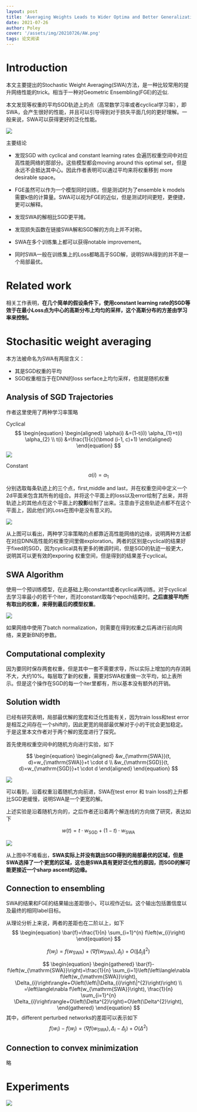 ```yaml
---
layout: post
title: 'Averaging Weights Leads to Wider Optima and Better Generalization'
date: 2021-07-26
author: Poley
cover: '/assets/img/20210726/AW.png'
tags: 论文阅读
---
```


# Introduction

本文主要提出的Stochastic Weight Averaging(SWA)方法，是一种比较常用的提升网络性能的trick。相当于一种对Geometric Ensembling(FGE)的近似.

本文发现等权重的平均SGD轨迹上的点（高常数学习率或者cyclical学习率），即SWA，会产生很好的性能，并且可以引导得到对于损失平面几何的更好理解。一般来说，SWA可以获得更好的泛化性能。

![](/assets/img/20210726/AWF1.png)

主要结论

+ 发现SGD with cyclical and constant learning rates 会遍历权重空间中对应高性能网络的那部分。这些模型都会moving around this optimal set，但是永远不会抵达其中心。因此作者表明可以通过平均来将权重移到 more desirable space。

+ FGE虽然可以作为一个模型同时训练，但是测试时为了ensemble k models 需要k倍的计算量。SWA可以视为FGE的近似，但是测试时间更短，更便捷，更可以解释。

+ 发现SWA的解相比SGD更平摊。

+ 发现损失函数在链接SWA解和SGD解的方向上并不对称。

+ SWA在多个训练集上都可以获得notable improvement。

+ 同时SWA一般在训练集上的Loss都略高于SGD解，说明SWA得到的并不是一个局部最优。

# Related work

相关工作表明，**在几个简单的假设条件下，使用constant learning rate的SGD等效于在最小Loss点为中心的高斯分布上均匀的采样，这个高斯分布的方差由学习率来控制。**

# Stochasitic weight averaging

本方法被命名为SWA有两层含义：
+ 其是SGD权重的平均
+ SGD权重相当于在DNN的loss serface上均匀采样，也就是随机权重

## Analysis of SGD Trajectories

作者这里使用了两种学习率策略

Cyclical
$$
\begin{equation}
\begin{aligned}
\alpha(i) &=(1-t(i)) \alpha_{1}+t(i) \alpha_{2} \\
t(i) &=\frac{1}{c}(\bmod (i-1, c)+1)
\end{aligned}
\end{equation}
$$
![](/assets/img/20210726/AWF2.png)

Constant
$$
\alpha(i)=\alpha_1
$$

分别选取每条轨迹上的三个点，first,middle and last，并在权重空间中定义一个2d平面来包含其所有的组合。并将这个平面上的loss以及error绘制了出来，并将轨迹上的其他点在这个平面上的**投影**绘制了出来。注意由于这些轨迹点都不在这个平面上，因此他们的Loss在图中是没有意义的。

![](/assets/img/20210726/AWF3.png)

从上图可以看出，两种学习率策略的点都靠近高性能网络的边缘，说明两种方法都在对应DNN高性能的权重空间里做exploration。两者的区别是cyclical的结果好于fixed的SGD，因为cyclical具有更多的微调时间，但是SGD的轨迹一般更大，说明其可以更有效的exporing 权重空间，但是得到的结果差于cyclical。

## SWA Algorithm

使用一个预训练模型，在此基础上用constant或者cyclical再训练。对于cyclical去学习率最小的若干个iter，而对constant取每个epoch结束时。**之后直接平均所有取出的权重，来得到最后的模型权重**。

![](/assets/img/20210726/AWA1.png)

如果网络中使用了batch normalization，则需要在得到权重之后再进行前向网络，来更新BN的参数。

## Computational complexity

因为要同时保存两套权重，但是其中一套不需要求导，所以实际上增加的内存消耗不大，大约10%。每层取了新的权重，需要对SWA权重做一次平均，如上表所示。但是这个操作在SGD的每一个iter里都有，所以基本没有额外的开销。

## Solution width

已经有研究表明，局部最优解的宽度和泛化性能有关，因为train loss和test error是相互之间存在一个shift的，因此更宽的局部最优解对于小的干扰会更加稳定。于是这里本文作者对于两个解的宽度进行了探究。

首先使用权重空间中的随机方向进行实验，如下

$$
\begin{equation}
\begin{aligned}
&w_{\mathrm{SWA}}(t, d)=w_{\mathrm{SWA}}+t \cdot d \\
&w_{\mathrm{SGD}}(t, d)=w_{\mathrm{SGD}}+t \cdot d
\end{aligned}
\end{equation}
$$

![](/assets/img/20210726/AWF4.png)

可以看到，沿着权重沿着随机方向前进，SWA在test error 和 train loss的上升都比SGD更缓慢，说明SWA是一个更宽的解。

上述实验是沿着随机方向的，之后作者还沿着两个解连线的方向做了研究，表达如下

$$
\begin{equation}
w(t)=t \cdot w_{\mathrm{SGD}}+(1-t) \cdot w_{\mathrm{SWA}}
\end{equation}
$$

![](/assets/img/20210726/AWF5.png)

从上图中不难看出，**SWA实际上并没有跳出SGD得到的局部最优的区域，但是SWA选择了一个更宽的区域，这也是SWA具有更好泛化性的原因，而SGD的解可能更接近一个sharp ascent的边缘。**

## Connection to ensembling

SWA的结果和FGE的结果输出差距很小，可以视作近似。这个输出包括置信度以及最终的相同label目标。

从理论分析上来说，两者的差距也在二阶以上，如下
$$
\begin{equation}
\bar{f}=\frac{1}{n} \sum_{i=1}^{n} f\left(w_{i}\right)
\end{equation}
$$

$$
\begin{equation}
f\left(w_{j}\right)=f\left(w_{\mathrm{SWA}}\right)+\left\langle\nabla f\left(w_{\mathrm{SWA}}\right), \Delta_{j}\right\rangle+O\left(\left\|\Delta_{j}\right\|^{2}\right)
\end{equation}
$$

$$
\begin{equation}
\begin{gathered}
\bar{f}-f\left(w_{\mathrm{SWA}}\right)=\frac{1}{n} \sum_{i=1}\left(\left\langle\nabla f\left(w_{\mathrm{SWA}}\right), \Delta_{i}\right\rangle+O\left(\left\|\Delta_{i}\right\|^{2}\right)\right) \\
=\left\langle\nabla f\left(w_{\mathrm{SWA}}\right), \frac{1}{n} \sum_{i=1}^{n} \Delta_{i}\right\rangle+O\left(\Delta^{2}\right)=O\left(\Delta^{2}\right),
\end{gathered}
\end{equation}
$$
其中，different perturbed networks的差距可以表示如下
$$
\begin{equation}
f\left(w_{i}\right)-f\left(w_{j}\right)=\left\langle\nabla f\left(w_{\mathrm{SWA}}\right), \Delta_{i}-\Delta_{j}\right\rangle+O\left(\Delta^{2}\right)
\end{equation}
$$

## Connection to convex minimization
略

# Experiments

![](/assets/img/20210726/AWT1.png)